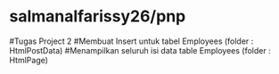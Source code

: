 # salmanalfarissy26/pnp 
#Tugas Project 2
#Membuat Insert untuk tabel Employees  (folder : HtmlPostData)
#Menampilkan seluruh isi data table Employees (folder : HtmlPage)
